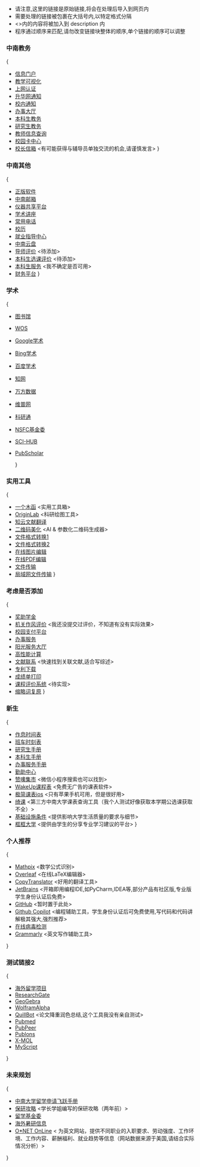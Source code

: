 * 请注意,这里的链接是原始链接,将会在处理后导入到网页内
* 需要处理的链接被包裹在大括号内,以特定格式分隔
* <>内的内容将被加入到 description 内
* 程序通过顺序来匹配,请勿改变链接块整体的顺序,单个链接的顺序可以调整

### 中南教务

{

- [信息门户](https://my.csu.edu.cn/login/index.jsp)
- [教学可视化](http://lms.csu.edu.cn/user/index#/)
- [上网认证](https://portal.csu.edu.cn/)
- [升华网通知](https://54sh.csu.edu.cn/tntz/tntz.htm)
- [校内通知](https://oa.csu.edu.cn/con/ggtz)
- [办事大厅](https://ehall.csu.edu.cn/v2/site/index)
- [本科生教务](http://csujwc.its.csu.edu.cn/)
- [研究生教务](http://gms.csu.edu.cn/)
- [教师信息查询](https://faculty.csu.edu.cn/)
- [校园卡中心](https://ecard.csu.edu.cn/plat-pc/serviceclassification)
- [校长信箱](https://oa.csu.edu.cn/mailbox/?tp=01)
  <有可能获得与辅导员单独交流的机会,请谨慎发言>
  }

### 中南其他

{

- [正版软件](https://ms.csu.edu.cn/)
- [中南邮箱](https://mail.csu.edu.cn/)
- [仪器共享平台](http://equip.csu.edu.cn/)
- [学术讲座](https://www.csu.edu.cn/index/xsjz.htm)
- [常用电话](https://www.csu.edu.cn/info/1050/5129.htm)
- [校历](https://www.csu.edu.cn/info/1050/7585.htm)
- [就业指导中心](https://career.csu.edu.cn/)
- [中南云盘](https://pan.csu.edu.cn/#/)
- [导师评价](https://www.csu.edu.cn/)
  <待添加>
- [本科生选课评价](https://www.csu.edu.cn/)
  <待添加>
- [本科生服务](http://bkwsfw.csu.edu.cn/)
  <我不确定是否可用>
- [财务平台](http://cwpt.csu.edu.cn/caslogin.aspx)
  }

### 学术

{

- [图书馆](https://lib.csu.edu.cn/)
- [WOS](https://www.webofscience.com/)
- [Google学术](https://scholar.google.com/)
- [Bing学术](https://cn.bing.com/academic)
- [百度学术](https://xueshu.baidu.com/)
- [知网](https://www.cnki.net/)
- [万方数据](https://www.wanfangdata.com.cn/)
- [维普网](https://wwwv3.cqvip.com/)
- [科研通](https://www.ablesci.com/)
- [NSFC基金委](https://www.nsfc.gov.cn/)
- [SCI-HUB](https://www.sci-hub.ru/)
- [PubScholar](https://pubscholar.cn/)

  }

### 实用工具

{

- [一个木函](https://ol.woobx.cn/)
  <实用工具箱>
- [OriginLab](https://www.originlab.com/)
  <科研绘图工具>
- [知云文献翻译](https://www.zhiyunwenxian.cn/)
- [二维码美化](https://qrbtf.com/zh)
  <AI & 参数化二维码生成器>
- [文件格式转换1](https://convertio.co/zh/)
- [文件格式转换2](https://cdkm.com/cn/)
- [在线图片编辑](https://www.iloveimg.com/zh-cn)
- [在线PDF编辑](https://www.ilovepdf.com/zh-cn)
- [文件传输](https://airportal.cn/)
- [局域网文件传输](https://snapdrop.net)
  }

### 考虑是否添加

{

- [奖助学金](https://award.csu.edu.cn/#/login)
- [机关作风评价](https://ca.csu.edu.cn/authserver/login?service=http://jgzfpj.csu.edu.cn/sso.aspx)
  <我还没提交过评价，不知道有没有实际效果>
- [校园支付平台](https://ca.csu.edu.cn/authserver/login?service=http://jf.csu.edu.cn/xysf/caslogin.aspx)
- [办事服务](https://nic.csu.edu.cn/bsfw/xsfw1.htm)
- [阳光服务大厅](https://ygfw.csu.edu.cn/)
- [高性能计算](http://hpc.csu.edu.cn/)
- [文献联系](https://www.connectedpapers.com/)
  <快速找到关联文献,适合写综述>
- [专利下载](https://www.drugfuture.com/cnpat/cn_patent.asp)
- [成绩单打印](https://cert.csu.edu.cn/student)
- [课程评价系统]()
  <待实现>
- [缩略词复原](https://lab.magiconch.com/nbnhhsh/)
  }

### 新生

{

- [作息时间表](https://www.csu.edu.cn/info/1050/1215.htm)
- [班车时刻表](https://oa.csu.edu.cn/con/NoticeInfo?JLNM=3894A9FC9A0941FEBD6C2688D4916D36&tableName=ZNDX_ZHBG_GGTZ)
- [研究生手册](https://www.csu.edu.cn/style/yjssc.pdf)
- [本科生手册](https://www.csu.edu.cn/style/bkssc2020.pdf)
- [办事服务手册](https://nic.csu.edu.cn/bsfw/yhsc.htm)
- [勤助中心](https://xszz.csu.edu.cn/)
- [赞噢集市](http://www.zanoa.cn/)
  <微信小程序搜索也可以找到>
- [WakeUp课程表](https://www.wakeup.fun/)
  <免费无广告的课表软件>
- [极简课表ios](https://apps.apple.com/cn/app/%E6%9E%81%E7%AE%80%E8%AF%BE%E8%A1%A8-watch%E8%AF%BE%E7%A8%8B%E8%A1%A8/id1581272719)
  <只有苹果手机可用，但是很好用>
- [绮课](https://qike.huayemao.run/)
  <第三方中南大学课表查询工具（我个人测试好像获取本学期公选课获取不全）>
- [基础设施条件](https://colleges.chat/universities/zhong-nan-da-xue/)
  <提供影响大学生活质量的要求与细节>
- [框框大学](https://www.kkdaxue.com/)
  <提供由学生的分享专业学习建议的平台>
  }

### 个人推荐

{

- [Mathpix](https://mathpix.com/)
  <数学公式识别>
- [Overleaf](https://www.overleaf.com/)
  <在线LaTeX编辑器>
- [CopyTranslator](https://copytranslator.github.io/)
  <好用的翻译工具>
- [JetBrains](https://www.jetbrains.com/)
  <开箱即用编程IDE,如PyCharm,IDEA等,部分产品有社区版,专业版学生身份认证后免费>
- [GitHub](https://github.com/)
  <暂时置于此处>
- [Github Copilot](https://github.com/features/copilot)
  <编程辅助工具，学生身份认证后可免费使用,写代码和代码讲解极其强大,强烈推荐>
- [在线病毒检测](https://www.virustotal.com)
- [Grammarly](https://www.grammarly.com/)
  <英文写作辅助工具>

}

### 测试链接2

{

- [海外留学项目](https://www.csu.edu.cn)
- [ResearchGate](https://www.researchgate.net/)
- [GeoGebra](https://www.geogebra.org/)
- [WolframAlpha](https://www.wolframalpha.com/)
- [QuillBot](https://quillbot.com/)
  <论文降重润色总结,这个工具我没有亲自测试>
- [Pubmed](https://pubmed.ncbi.nlm.nih.gov/)
- [PubPeer](https://pubpeer.com/)
- [Publons](https://publons.com/)
- [X-MOL](https://www.x-mol.com/)
- [MyScript](https://webdemo.myscript.com/)

}

### 未来规划

{

- [中南大学留学申请飞跃手册](https://github.com/FeijiangHan/CSU-Application-Handbook)
- [保研攻略](https://github.com/aboutzack/postgraduate-recommendation)
  <学长学姐编写的保研攻略（两年前）>
- [留学基金委](https://www.csc.edu.cn/)
- [海外暑研信息](https://www.pathwaystoscience.org/)
- [O*NET OnLine](https://www.onetonline.org/)
  <
  为英文网站，提供不同职业的入职要求、劳动强度、工作环境、工作内容、薪酬福利、就业趋势等信息（网站数据来源于美国,请结合实际情况分析）>

}
